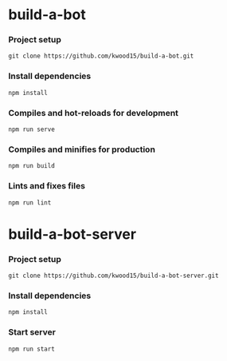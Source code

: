# build-a-bot

### Project setup
```
git clone https://github.com/kwood15/build-a-bot.git
```

### Install dependencies
```
npm install
```

### Compiles and hot-reloads for development
```
npm run serve
```

### Compiles and minifies for production
```
npm run build
```

### Lints and fixes files
```
npm run lint
```


# build-a-bot-server

### Project setup
```
git clone https://github.com/kwood15/build-a-bot-server.git
```

### Install dependencies
```
npm install
```

### Start server
```
npm run start
```

